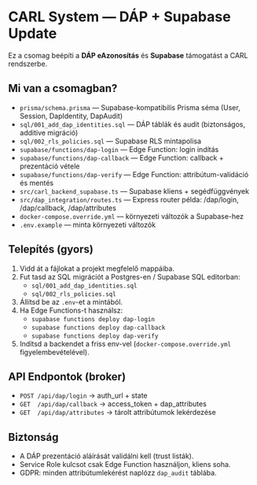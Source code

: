 # CARL System — DÁP + Supabase Update

Ez a csomag beépíti a **DÁP eAzonosítás** és **Supabase** támogatást a CARL rendszerbe.

## Mi van a csomagban?
- `prisma/schema.prisma` — Supabase-kompatibilis Prisma séma (User, Session, DapIdentity, DapAudit)
- `sql/001_add_dap_identities.sql` — DÁP táblák és audit (biztonságos, additive migráció)
- `sql/002_rls_policies.sql` — Supabase RLS mintapolisa
- `supabase/functions/dap-login` — Edge Function: login indítás
- `supabase/functions/dap-callback` — Edge Function: callback + prezentáció vétele
- `supabase/functions/dap-verify` — Edge Function: attribútum-validáció és mentés
- `src/carl_backend_supabase.ts` — Supabase kliens + segédfüggvények
- `src/dap_integration/routes.ts` — Express router példa: /dap/login, /dap/callback, /dap/attributes
- `docker-compose.override.yml` — környezeti változók a Supabase-hez
- `.env.example` — minta környezeti változók

## Telepítés (gyors)
1) Vidd át a fájlokat a projekt megfelelő mappáiba.
2) Fut tasd az SQL migrációt a Postgres-en / Supabase SQL editorban:
   - `sql/001_add_dap_identities.sql`
   - `sql/002_rls_policies.sql`
3) Állítsd be az `.env`-et a mintából.
4) Ha Edge Functions-t használsz:
   - `supabase functions deploy dap-login`
   - `supabase functions deploy dap-callback`
   - `supabase functions deploy dap-verify`
5) Indítsd a backendet a friss env-vel (`docker-compose.override.yml` figyelembevételével).

## API Endpontok (broker)
- `POST /api/dap/login` → auth_url + state
- `GET  /api/dap/callback` → access_token + dap_attributes
- `GET  /api/dap/attributes` → tárolt attribútumok lekérdezése

## Biztonság
- A DÁP prezentáció aláírását validálni kell (trust listák).
- Service Role kulcsot csak Edge Function használjon, kliens soha.
- GDPR: minden attribútumlekérést naplózz `dap_audit` táblába.
